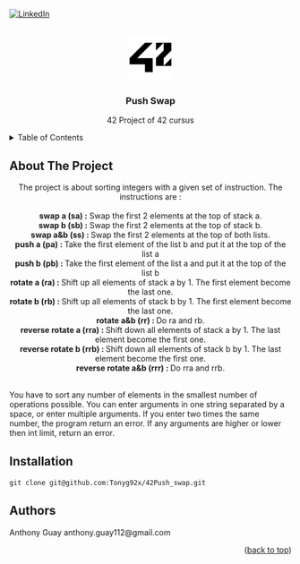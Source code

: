 <div id="top"></div>

[![LinkedIn][linkedin-shield]][linkedin-url]

<!-- PROJECT LOGO -->
<br />
<div align="center">
  <a href="https://github.com/github_username/repo_name">
    <img src="images/42_Logo.svg.png" alt="Logo" width="80" height="80">
  </a>

<h3 align="center">Push Swap</h3>

  <p align="center">
    42 Project of 42 cursus
  </p>
</div>

<!-- TABLE OF CONTENTS -->
<details>
  <summary>Table of Contents</summary>
  <ol>
    <li>
      <a href="#about-the-project">About The Project</a>
    </li>
    <li>
      <a href="#installation">Installation</a>
    </li>
    <li>
      <a href="#Authors">Authors</a>
    </li>
  </ol>
</details>

<!-- ABOUT THE PROJECT -->
## About The Project

<p align="center">
  The project is about sorting integers with a given set of instruction. The instructions are : <br><br>
  <B>swap a (sa) :</b> Swap the first 2 elements at the top of stack a.<br>
  <B>swap b (sb) :</b> Swap the first 2 elements at the top of stack b.<br>
  <B>swap a&b (ss) : </b> Swap the first 2 elements at the top of both lists.<br>
  <B>push a (pa) : </b> Take the first element of the list b and put it at the top of the list a<br>
  <B>push b (pb) : </b> Take the first element of the list a and put it at the top of the list b<br>
  <B>rotate a (ra) : </b> Shift up all elements of stack a by 1. The first element become the last one.<br>
  <B>rotate b (rb) : </b> Shift up all elements of stack b by 1. The first element become the last one.<br>
  <B>rotate a&b (rr) : </b> Do ra and rb.<br>
  <B>reverse rotate a (rra) : </b> Shift down all elements of stack a by 1. The last element become the first one.<br>
  <B>reverse rotate b (rrb) : </b> Shift down all elements of stack b by 1. The last element become the first one.<br>
  <B>reverse rotate a&b (rrr) : </b> Do rra and rrb.<br><br>
  
  You have to sort any number of elements in the smallest number of operations possible. You can enter arguments in one string separated by a space, or enter multiple arguments. If you enter two times the same number, the program return an error. If any arguments are higher or lower then int limit, return an error.
  

  <!-- INSTALLATION -->
## Installation
```markdown
git clone git@github.com:Tonyg92x/42Push_swap.git
```

<!-- Authors -->
## Authors
<p align="left">
  Anthony Guay anthony.guay112@gmail.com
<p align="right">(<a href="#top">back to top</a>)</p>

<!-- MARKDOWN LINKS & IMAGES -->
<!-- https://www.markdownguide.org/basic-syntax/#reference-style-links -->
[linkedin-shield]: https://img.shields.io/badge/-LinkedIn-black.svg?style=for-the-badge&logo=linkedin&colorB=555
[linkedin-url]: https://www.linkedin.com/in/anthony-guay-75b27421b/
[product-screenshot]: images/screenshot.png
